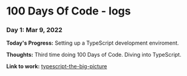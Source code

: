 # 100 Days Of Code - logs

### Day 1: Mar 9, 2022

**Today's Progress:** Setting up a TypeScript development enviroment.

**Thoughts:** Third time doing 100 Days of Code. Diving into TypeScript.

**Link to work:** [typescript-the-big-picture](https://github.com/Jason-Hargrove/typescript-the-big-picture.git)

